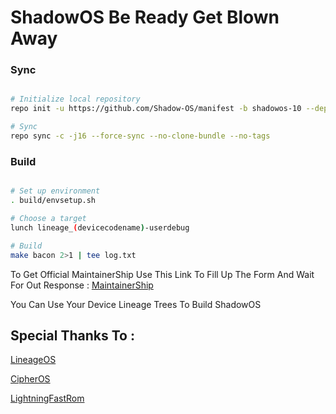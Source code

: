 # ShadowOS Be Ready Get Blown Away #

### Sync ###

```bash

# Initialize local repository
repo init -u https://github.com/Shadow-OS/manifest -b shadowos-10 --depth=1

# Sync
repo sync -c -j16 --force-sync --no-clone-bundle --no-tags
```

### Build ###

```bash

# Set up environment
. build/envsetup.sh

# Choose a target
lunch lineage_(devicecodename)-userdebug

# Build
make bacon 2>1 | tee log.txt
```
To Get Official MaintainerShip Use This Link To Fill Up The Form And Wait For Out Response :
[MaintainerShip](https://docs.google.com/forms/d/e/1FAIpQLSeys3ZrOIWQrWIA58YjiqP1oH8Ue62bzdmpBZl6QpDhHQcIJQ/viewform?usp=sf_link)

You Can Use Your Device Lineage Trees To Build ShadowOS

Special Thanks To :
-------------------

[LineageOS](https://github.com/LineageOS)

[CipherOS](https://github.com/CipherOS)

[LightningFastRom](https://github.com/LightningFastRom)
